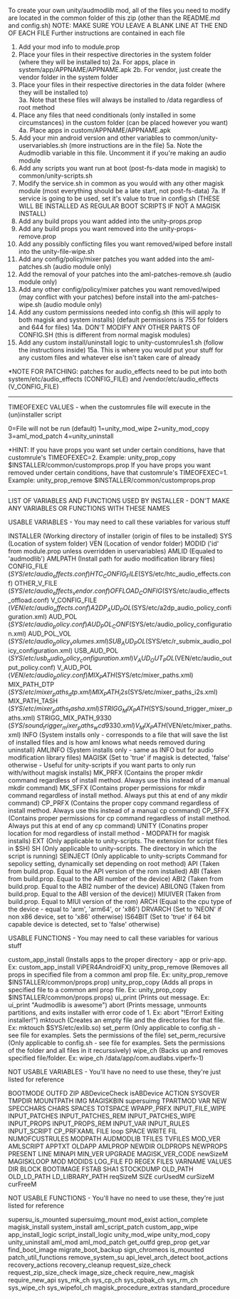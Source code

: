 To create your own unity/audmodlib mod, all of the files you need to modify are located in the common folder of this zip (other than the README.md and config.sh)
NOTE: MAKE SURE YOU LEAVE A BLANK LINE AT THE END OF EACH FILE
Further instructions are contained in each file

1. Add your mod info to module.prop
2. Place your files in their respective directories in the system folder (where they will be installed to)
 2a. For apps, place in system/app/APPNAME/APPNAME.apk
 2b. For vendor, just create the vendor folder in the system folder
3. Place your files in their respective directories in the data folder (where they will be installed to)\
 3a. Note that these files will always be installed to /data regardless of root method
4. Place any files that need conditionals (only installed in some circumstances) in the custom folder (can be placed however you want)
 4a. Place apps in custom/APPNAME/APPNAME.apk
5. Add your min android version and other variables to common/unity-uservariables.sh (more instructions are in the file)
 5a. Note the Audmodlib variable in this file. Uncomment it if you're making an audio module
6. Add any scripts you want run at boot (post-fs-data mode in magisk) to common/unity-scripts.sh
7. Modify the service.sh in common as you would with any other magisk module (most everything should be a late start, not post-fs-data)
 7a. If service is going to be used, set it's value to true in config.sh (THESE WILL BE INSTALLED AS REGULAR BOOT SCRIPTS IF NOT A MAGISK INSTALL)
8. Add any build props you want added into the unity-props.prop
9. Add any build props you want removed into the unity-props-remove.prop
10. Add any possibly conflicting files you want removed/wiped before install into the unity-file-wipe.sh
11. Add any config/policy/mixer patches you want added into the aml-patches.sh (audio module only)
12. Add the removal of your patches into the aml-patches-remove.sh (audio module only)
13. Add any other config/policy/mixer patches you want removed/wiped (may conflict with your patches) before install into the aml-patches-wipe.sh (audio module only)
14. Add any custom permissions needed into config.sh (this will apply to both magisk and system installs) (default permissions is 755 for folders and 644 for files)
 14a. DON'T MODIFY ANY OTHER PARTS OF CONFIG.SH (this is different from normal magisk modules)
15. Add any custom install/uninstall logic to unity-customrules1.sh (follow the instructions inside)
 15a. This is where you would put your stuff for any custom files and whatever else isn't taken care of already

*NOTE FOR PATCHING: patches for audio_effects need to be put into both system/etc/audio_effects (CONFIG_FILE) and /vendor/etc/audio_effects (V_CONFIG_FILE)
________________________________________________________________________________________________________________________________________________________________________

TIMEOFEXEC VALUES - when the customrules file will execute in the (un)installer script

0=File will not be run (default)
1=unity_mod_wipe
2=unity_mod_copy
3=aml_mod_patch
4=unity_uninstall

*HINT: If you have props you want set under certain conditions, have that customrule's TIMEOFEXEC=2. Example: unity_prop_copy $INSTALLER/common/customprops.prop
If you have props you want removed under certain conditions, have that customrule's TIMEOFEXEC=1. Example: unity_prop_remove $INSTALLER/common/customprops.prop
________________________________________________________________________________________________________________________________________________________________________

LIST OF VARIABLES AND FUNCTIONS USED BY INSTALLER - DON'T MAKE ANY VARIABLES OR FUNCTIONS WITH THESE NAMES

USABLE VARIABLES - You may need to call these variables for various stuff

INSTALLER              (Working directory of installer (origin of files to be installed)
SYS                    (Location of system folder)
VEN                    (Location of vendor folder)
MODID                  ('id' from module.prop unless overridden in uservariables)
AMLID                  (Equaled to 'audmodlib')
AMLPATH                (Install path for audio modification library files)
CONFIG_FILE            ($SYS/etc/audio_effects.conf)
HTC_CONFIG_FILE        ($SYS/etc/htc_audio_effects.conf)
OTHER_V_FILE           ($SYS/etc/audio_effects_vendor.conf)
OFFLOAD_CONFIG         ($SYS/etc/audio_effects_offload.conf)
V_CONFIG_FILE          ($VEN/etc/audio_effects.conf)
A2DP_AUD_POL           ($SYS/etc/a2dp_audio_policy_configuration.xml)
AUD_POL                ($SYS/etc/audio_policy.conf)
AUD_POL_CONF           ($SYS/etc/audio_policy_configuration.xml)
AUD_POL_VOL            ($SYS/etc/audio_policy_volumes.xml)
SUB_AUD_POL            ($SYS/etc/r_submix_audio_policy_configuration.xml)
USB_AUD_POL            ($SYS/etc/usb_audio_policy_configuration.xml)
V_AUD_OUT_POL          ($VEN/etc/audio_output_policy.conf)
V_AUD_POL              ($VEN/etc/audio_policy.conf)
MIX_PATH               ($SYS/etc/mixer_paths.xml)
MIX_PATH_DTP           ($SYS/etc/mixer_paths_dtp.xml)
MIX_PATH_i2s           ($SYS/etc/mixer_paths_i2s.xml)
MIX_PATH_TASH          ($SYS/etc/mixer_paths_tasha.xml)
STRIGG_MIX_PATH        ($SYS/sound_trigger_mixer_paths.xml)
STRIGG_MIX_PATH_9330   ($SYS/sound_trigger_mixer_paths_wcd9330.xml)
V_MIX_PATH             ($VEN/etc/mixer_paths.xml)
INFO                   (System installs only - corresponds to a file that will save the list of installed files and is how aml knows what needs removed during uninstall)
AMLINFO                (System installs only - same as INFO but for audio modification library files)
MAGISK                 (Set to 'true' if magisk is detected, 'false' otherwise - Useful for unity-scripts if you want parts to only run with/without magisk installs)
MK_PRFX                (Contains the proper mkdir command regardless of install method. Always use this instead of a manual mkdir command)
MK_SFFX                (Contains proper permissions for mkdir command regardless of install method. Always put this at end of any mkdir command)
CP_PRFX                (Contains the proper copy command regardless of install method. Always use this instead of a manual cp command)
CP_SFFX                (Contains proper permissions for cp command regardless of install method. Always put this at end of any cp command)
UNITY                  (Conatins proper location for mod regardless of install method - MODPATH for magisk installs)
EXT                    (Only applicable to unity-scripts. The extension for script files in $SH)
SH                     (Only applicable to unity-scripts. The directory in which the script is running)
SEINJECT               (Only applicable to unity-scripts Command for sepolicy setting, dynamically set depending on root method)
API                    (Taken from build.prop. Equal to the API version of the rom installed)
ABI                    (Taken from build.prop. Equal to the ABI number of the device)
ABI2                   (Taken from build.prop. Equal to the ABI2 number of the device)
ABILONG                (Taken from build.prop. Equal to the ABI version of the device))
MIUIVER                (Taken from build.prop. Equal to MIUI version of the rom)
ARCH                   (Equal to the cpu type of the device - equal to 'arm', 'arm64', or 'x86')
DRVARCH                (Set to 'NEON' if non x86 device, set to 'x86' otherwise)
IS64BIT                (Set to 'true' if 64 bit capable device is detected, set to 'false' otherwise)

USABLE FUNCTIONS - You may need to call these variables for various stuff

custom_app_install     (Installs apps to the proper directory - app or priv-app. Ex: custom_app_install ViPER4AndroidFX)
unity_prop_remove      (Removes all props in specified file from a common aml prop file. Ex: unity_prop_remove $INSTALLER/common/props.prop)
unity_prop_copy        (Adds all props in specified file to a common aml prop file. Ex: unity_prop_copy $INSTALLER/common/props.props)
ui_print               (Prints out message. Ex: ui_print "Audmodlib is awesome")
abort                  (Prints message, unmounts partitions, and exits installer with error code of 1. Ex: abort "!Error! Exiting installer!")
mktouch                (Creates an empty file and the directories for that file. Ex: mktouch $SYS/etc/exlib.so)
set_perm               (Only applicable to config.sh - see file for examples. Sets the permissions of the file)
set_perm_recursive     (Only applicable to config.sh - see file for examples. Sets the permissions of the folder and all files in it recurssively)
wipe_ch                (Backs up and removes specified file/folder. Ex: wipe_ch /data/app/com.audlabs.viperfx-1)

NOT USABLE VARIABLES - You'll have no need to use these, they're just listed for reference

BOOTMODE
OUTFD
ZIP
ABDeviceCheck
isABDevice
ACTION
SYSOVER
TMPDIR
MOUNTPATH
IMG
MAGISKBIN
supersuimg
TPARTMOD
VAR
NEW
SPECCHARS
CHARS
SPACES
TOTSPACE
WPAPP_PRFX
INPUT_FILE_WIPE
INPUT_PATCHES
INPUT_PATCHES_REM
INPUT_PATCHES_WIPE
INPUT_PROPS
INPUT_PROPS_REM
INPUT_VAR
INPUT_RULES
INPUT_SCRIPT
CP_PRFXAML
FILE
loop
SPACE
WRITE
FIL
NUMOFCUSTRULES
MODPATH
AUDMODLIB
TFILES
TVFILES
MOD_VER
AMLSCRIPT
APPTXT
OLDAPP
AMLPROP
NEWDIR
OLDPROPS
NEWPROPS
PRESENT
LINE
MINAPI
MIN_VER
UPGRADE
MAGISK_VER_CODE
newSizeM
MAGISKLOOP
MOD
MODIDS
LOG_FILE
FD
REGEX
FILES
VARNAME
VALUES
DIR
BLOCK
BOOTIMAGE
FSTAB
SHA1
STOCKDUMP
OLD_PATH
OLD_LD_PATH
LD_LIBRARY_PATH
reqSizeM
SIZE
curUsedM
curSizeM
curFreeM

NOT USABLE FUNCTIONS - You'll have no need to use these, they're just listed for reference

supersu_is_mounted
supersuimg_mount
mod_exist
action_complete
magisk_install
system_install
aml_script_patch
custom_app_wipe
app_install_logic
script_install_logic
unity_mod_wipe
unity_mod_copy
unity_uninstall
aml_mod
aml_mod_patch
get_outfd
grep_prop
get_var
find_boot_image
migrate_boot_backup
sign_chromeos
is_mounted
patch_util_functions
remove_system_su
api_level_arch_detect
boot_actions
recovery_actions
recovery_cleanup
request_size_check
request_zip_size_check
image_size_check
require_new_magisk
require_new_api
sys_mk_ch
sys_cp_ch
sys_cpbak_ch
sys_rm_ch
sys_wipe_ch
sys_wipefol_ch
magisk_procedure_extras
standard_procedure
